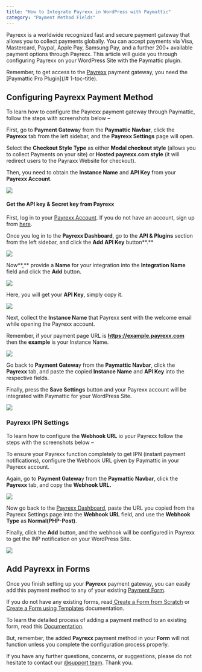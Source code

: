 ```yaml
---
title: "How to Integrate Payrexx in WordPress with Paymattic"
category: "Payment Method Fields"
---
```

Payrexx is a worldwide recognized fast and secure payment gateway that allows you to collect payments globally. You can accept payments via Visa, Mastercard, Paypal, Apple Pay, Samsung Pay, and a further 200+ available payment options through Payrexx. This article will guide you through configuring Payrexx on your WordPress Site with the Paymattic plugin.

Remember, to get access to the [Payrexx](https://www.payrexx.com/) payment gateway, you need the [Paymattic Pro Plugin](/# 1-toc-title).

## Configuring Payrexx Payment Method

To learn how to configure the Payrexx payment gateway through Paymattic, follow the steps with screenshots below –

First, go to **Payment Gatewa**y from the **Paymattic Navbar**, click the **Payrexx** tab from the left sidebar, and the **Payrexx Settings** page will open.

Select the **Checkout Style Type** as either **Modal checkout style** (allows you to collect Payments on your site) or **Hosted payrexx.com style** (it will redirect users to the Payraxx Website for checkout).

Then, you need to obtain the **Instance Name** and **API Key** from your **Payrexx Account**.

![](/images/payment-method-fields/how-to-integrate-payrexx-in-wordpress-with-paymattic/Payment-gateway-Payrexx-Payrexx-Settings-scaled.webp)

#### Get the API key &amp; Secret key from Payrexx

First, log in to your [Payrexx Account](https://login.payrexx.com/en). If you do not have an account, sign up from [here](https://signup.payrexx.com/en).

Once you log in to the **Payrexx Dashboard**, go to the **API &amp; Plugins** section from the left sidebar, and click the **Add** **API Key** button**.**

![](/images/payment-method-fields/how-to-integrate-payrexx-in-wordpress-with-paymattic/API-Plugins-Add-API-Payrexx-dashboard-scaled.webp)

Now**,** provide a **Name** for your integration into the **Integration Name** field and click the **Add** button.

![](/images/payment-method-fields/how-to-integrate-payrexx-in-wordpress-with-paymattic/Integration-Name-and-Add-button.webp)

Here, you will get your **API Key**, simply copy it.

![](/images/payment-method-fields/how-to-integrate-payrexx-in-wordpress-with-paymattic/Copy-Integration-API-key.webp)

Next, collect the **Instance Name** that Payrexx sent with the welcome email while opening the Payrexx account.

Remember, if your payment page URL is **https://example.payrexx.com** then the **example** is your Instance Name.

![](/images/payment-method-fields/how-to-integrate-payrexx-in-wordpress-with-paymattic/Instance-name.webp)

Go back to **Payment Gatewa**y from the **Paymattic Navbar**, click the **Payrexx** tab, and paste the copied **Instance Name** and **API Key** into the respective fields.

Finally, press the **Save Settings** button and your Payrexx account will be integrated with Paymattic for your WordPress Site.

![](/images/payment-method-fields/how-to-integrate-payrexx-in-wordpress-with-paymattic/Paste-the-API-key-scaled.webp)

### Payrexx IPN Settings

To learn how to configure the **Webhook URL** io your Payrexx follow the steps with the screenshots below –

To ensure your Payrexx function completely to get IPN (instant payment notifications), configure the Webhook URL given by Paymattic in your Payrexx account.

Again, go to **Payment Gatewa**y from the **Paymattic Navbar**, click the **Payrexx** tab, and copy the **Webhook URL.**

![](/images/payment-method-fields/how-to-integrate-payrexx-in-wordpress-with-paymattic/Copy-the-Webhook-URL-scaled.webp)

Now go back to the [Payrexx Dashboard](https://login.payrexx.com/en), paste the URL you copied from the Payrexx Settings page into the **Webhook URL** field, and use the **Webhook Type** as **Normal(PHP-Post)**.

Finally, click the **Add** button, and the webhook will be configured in Payrexx to get the INP notification on your WordPress Site.

![](/images/payment-method-fields/how-to-integrate-payrexx-in-wordpress-with-paymattic/Paste-the-Webhook-URL-in-Payrexx.webp)

## Add Payrexx in Forms

Once you finish setting up your **Payrexx** payment gateway, you can easily add this payment method to any of your existing [Payment Form](/how-to-create-your-first-payment-form-in-a-minute-and-accept-payments-with-paymattic).

If you do not have any existing forms, read[ Create a Form from Scratch](/how-to-create-a-form-from-scratch-with-paymattic) or[ Create a Form using Templates](/simple-form-templates) documentation.

To learn the detailed process of adding a payment method to an existing form, read this [Documentation](/how-to-use-the-payment-method-fields-section).

But, remember, the added **Payrexx** payment method in your **Form** will not function unless you complete the configuration process properly.

If you have any further questions, concerns, or suggestions, please do not hesitate to contact our [@support team](https://wpmanageninja.com/support-tickets/?utm_source=wpmn&utm_medium=home&utm_campaign=site#/). Thank you.
